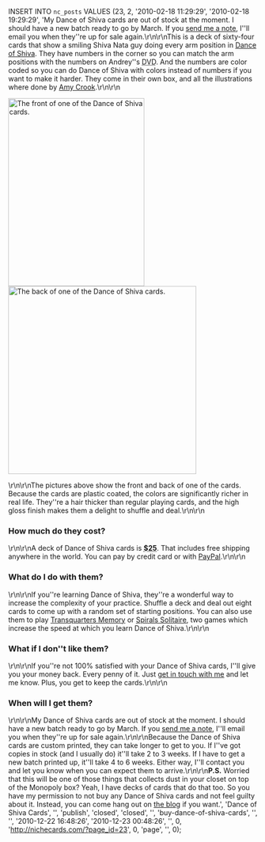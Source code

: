 <!--
title:
created:
updated:
slug:
tags:
-->
INSERT INTO `nc_posts` VALUES (23, 2, '2010-02-18 11:29:29', '2010-02-18 
19:29:29', 'My Dance of Shiva cards are out of stock at the moment. I should 
have a new batch ready to go by March. If you <a href="/contact/" title="Get in 
touch with me.">send me a note</a>, I''ll email you when they''re up for sale 
again.\r\n\r\nThis is a deck of sixty-four cards that show a smiling Shiva Nata 
guy doing every arm position in <a href="/dance-of-shiva/" title="What is Dance 
of Shiva?">Dance of Shiva</a>. They have numbers in the corner so you can match 
the arm positions with the numbers on Andrey''s <abbr title="Digital Video 
Disk">DVD</abbr>. And the numbers are color coded so you can do Dance of Shiva 
with colors instead of numbers if you want to make it harder. They come in 
their own box, and all the illustrations where done by <a 
href="http://notdeadyetstudios.com/" title="Not Dead Yet Studios">Amy 
Crook</a>.\r\n\r\n<p class="preview"><img src="/images/SNCardsFront.png" 
width="275" height="380" alt="The front of one of the Dance of Shiva 
cards."/><img src="/images/SNCardsBack.png" with="275" height="380" alt="The 
back of one of the Dance of Shiva cards."/></p>\r\n\r\nThe pictures above show 
the front and back of one of the cards. Because the cards are plastic coated, 
the colors are significantly richer in real life. They''re a hair thicker than 
regular playing cards, and the high gloss finish makes them a delight to 
shuffle and deal.\r\n\r\n<h3>How much do they cost?</h3>\r\n\r\nA deck of Dance 
of Shiva cards is <strong><abbr title="Twenty-five U.S. 
dollars">$25</abbr></strong>. That includes free shipping anywhere in the 
world. You can pay by credit card or with <a href="http://paypal.com/" 
title="PayPal is a quick and easy way to send money 
online.">PayPal</a>.\r\n\r\n<h3>What do I do with them?</h3>\r\n\r\nIf you''re 
learning Dance of Shiva, they''re a wonderful way to increase the complexity of 
your practice. Shuffle a deck and deal out eight cards to come up with a random 
set of starting positions. You can also use them to play <a 
href="/transquarters-memory-game/" title="Read the rules for Transquarters 
Memory.">Transquarters Memory</a> or <a href="/spirals-solitaire-game/" 
title="Read the rules for Spirals Solitaire.">Spirals Solitaire</a>, two games 
which increase the speed at which you learn Dance of Shiva.\r\n\r\n<h3>What if 
I don''t like them?</h3>\r\n\r\nIf you''re not 100% satisfied with your Dance 
of Shiva cards, I''ll give you your money back. Every penny of it. Just <a 
href="/contact/" title="Need to contact me?">get in touch with me</a> and let 
me know. Plus, you get to keep the cards.\r\n\r\n<h3>When will I get 
them?</h3>\r\n\r\nMy Dance of Shiva cards are out of stock at the moment. I 
should have a new batch ready to go by March. If you <a href="/contact/" 
title="Get in touch with me.">send me a note</a>, I''ll email you when they''re 
up for sale again.\r\n\r\nBecause the Dance of Shiva cards are custom printed, 
they can take longer to get to you. If I''ve got copies in stock (and I usually 
do) it''ll take 2 to 3 weeks. If I have to get a new batch printed up, it''ll 
take 4 to 6 weeks. Either way, I''ll contact you and let you know when you can 
expect them to arrive.\r\n\r\n<strong>P.S.</strong> Worried that this will be 
one of those things that collects dust in your closet on top of the Monopoly 
box? Yeah, I have decks of cards that do that too. So you have my permission to 
not buy any Dance of Shiva cards and not feel guilty about it. Instead, you can 
come hang out on <a href="http://nichecards.com/" title="Pasteboard products 
with personalities | Niche Cards">the blog</a> if you want.', 'Dance of Shiva 
Cards', '', 'publish', 'closed', 'closed', '', 'buy-dance-of-shiva-cards', '', 
'', '2010-12-22 16:48:26', '2010-12-23 00:48:26', '', 0, 
'http://nichecards.com/?page_id=23', 0, 'page', '', 0);
